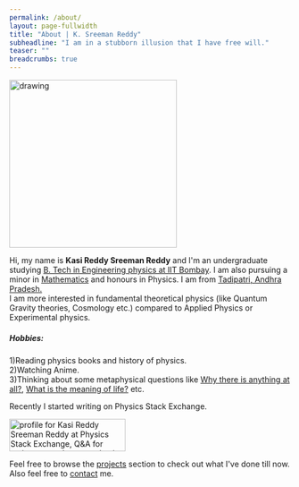 ```yaml
---
permalink: /about/
layout: page-fullwidth
title: "About | K. Sreeman Reddy"
subheadline: "I am in a stubborn illusion that I have free will."
teaser: ""
breadcrumbs: true
---
```

<img src="{{site.baseurl}}/images/me.jpg" alt="drawing" width="300"/>

Hi, my name is **Kasi Reddy Sreeman Reddy** and I'm an undergraduate studying   <a href="http://www.phy.iitb.ac.in/" target="_blank">B. Tech in Engineering physics at IIT Bombay</a>. I am also pursuing a minor in <a href="http://www.math.iitb.ac.in/" target="_blank">Mathematics</a> and honours in Physics. I am from <a href="https://en.wikipedia.org/wiki/Tadipatri" target="_blank">Tadipatri,  Andhra Pradesh.</a><br>
I am more interested in fundamental theoretical physics (like Quantum Gravity theories, Cosmology etc.) compared to Applied Physics or Experimental physics.
##### Hobbies:
1)Reading physics books and history of physics.<br>
2)Watching Anime.<br>
3)Thinking about some metaphysical questions like <a href="https://en.wikipedia.org/wiki/Why_there_is_anything_at_all" target="_blank">Why there is anything at all?</a>, <a href="https://en.wikipedia.org/wiki/Meaning_of_life" target="_blank">What is the meaning of life?</a> etc.<br>

Recently I started writing on Physics Stack Exchange.
<p><a href="https://physics.stackexchange.com/users/264772/kasi-reddy-sreeman-reddy"><img src="https://physics.stackexchange.com/users/flair/264772.png?theme=clean" width="208" height="58" alt="profile for Kasi Reddy Sreeman Reddy at Physics Stack Exchange, Q&amp;A for active researchers, academics and students of physics" title="profile for Kasi Reddy Sreeman Reddy at Physics Stack Exchange, Q&amp;A for active researchers, academics and students of physics" target="_blank"></a></p>

Feel free to browse the <a href="{{site.baseurl}}/projects">projects</a> section to check out what I've done till now. Also feel free to <a href="{{site.baseurl}}/contact">contact</a> me.
